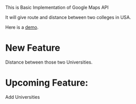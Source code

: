This is Basic Implementation of Google Maps API

It will give route and distance between two colleges in USA.

Here is a [demo](https://rawgit.com/jaythegenius48/TwoUSAColleges/master/RWDDandDist.html).

New Feature
=============

Distance between those two Universities.

Upcoming Feature:
=============

Add Universities